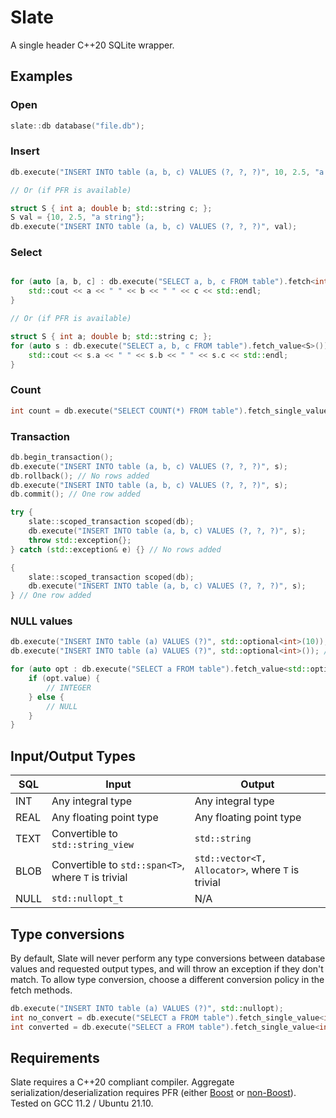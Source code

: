 # Slate

A single header C++20 SQLite wrapper.

## Examples

### Open

```cpp
slate::db database("file.db");
```

### Insert

```cpp
db.execute("INSERT INTO table (a, b, c) VALUES (?, ?, ?)", 10, 2.5, "a string");

// Or (if PFR is available)

struct S { int a; double b; std::string c; };
S val = {10, 2.5, "a string"};
db.execute("INSERT INTO table (a, b, c) VALUES (?, ?, ?)", val);
```

### Select

```cpp

for (auto [a, b, c] : db.execute("SELECT a, b, c FROM table").fetch<int, double, std::string>()) {
    std::cout << a << " " << b << " " << c << std::endl;
}

// Or (if PFR is available)

struct S { int a; double b; std::string c; };
for (auto s : db.execute("SELECT a, b, c FROM table").fetch_value<S>()) {
    std::cout << s.a << " " << s.b << " " << s.c << std::endl;
}
```

### Count

```cpp
int count = db.execute("SELECT COUNT(*) FROM table").fetch_single_value<int>();
```

### Transaction

```cpp
db.begin_transaction();
db.execute("INSERT INTO table (a, b, c) VALUES (?, ?, ?)", s);
db.rollback(); // No rows added
db.execute("INSERT INTO table (a, b, c) VALUES (?, ?, ?)", s);
db.commit(); // One row added

try {
    slate::scoped_transaction scoped(db);
    db.execute("INSERT INTO table (a, b, c) VALUES (?, ?, ?)", s);
    throw std::exception{};
} catch (std::exception& e) {} // No rows added

{
    slate::scoped_transaction scoped(db);
    db.execute("INSERT INTO table (a, b, c) VALUES (?, ?, ?)", s);
} // One row added
```

### NULL values

```cpp
db.execute("INSERT INTO table (a) VALUES (?)", std::optional<int>(10)); // Inserts INTEGER
db.execute("INSERT INTO table (a) VALUES (?)", std::optional<int>()); // Inserts NULL

for (auto opt : db.execute("SELECT a FROM table").fetch_value<std::optional<int>>()) {
    if (opt.value) {
        // INTEGER
    } else {
        // NULL
    }
}
```

## Input/Output Types

| SQL  | Input                                               | Output                                            |
|------|-----------------------------------------------------|---------------------------------------------------|
| INT  | Any integral type                                   | Any integral type                                 |
| REAL | Any floating point type                             | Any floating point type                           |
| TEXT | Convertible to `std::string_view`                   | `std::string`                                     |
| BLOB | Convertible to `std::span<T>`, where `T` is trivial | `std::vector<T, Allocator>`, where `T` is trivial |
| NULL | `std::nullopt_t`                                    | N/A                                               |

## Type conversions

By default, Slate will never perform any type conversions between database values and requested output types, and will throw an exception if they don't match. To allow type conversion, choose a different conversion policy in the fetch methods.

```cpp
db.execute("INSERT INTO table (a) VALUES (?)", std::nullopt);
int no_convert = db.execute("SELECT a FROM table").fetch_single_value<int>(); // Throws
int converted = db.execute("SELECT a FROM table").fetch_single_value<int>(slate::convert::on); // 0
```

## Requirements

Slate requires a C++20 compliant compiler. Aggregate serialization/deserialization requires PFR (either [Boost](https://github.com/boostorg/pfr) or [non-Boost](https://github.com/apolukhin/pfr_non_boost)). Tested on GCC 11.2 / Ubuntu 21.10.

